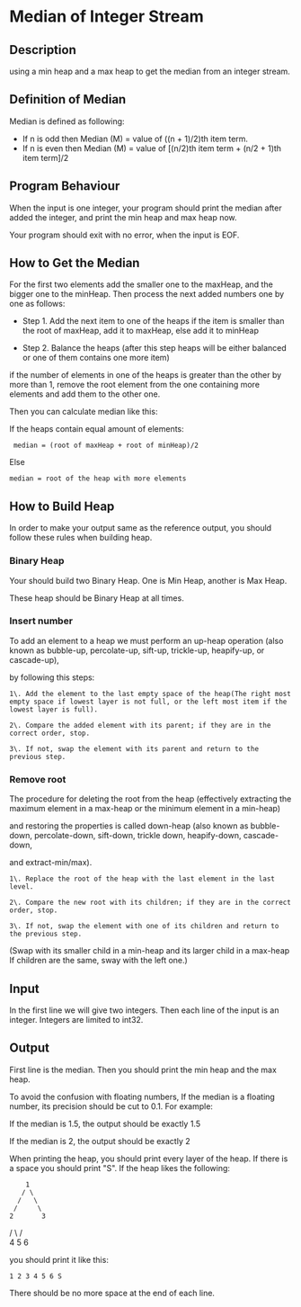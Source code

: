 # Median of Integer Stream
## Description
 using a min heap and a max heap to get the median from an integer stream.

## Definition of Median
Median is defined as following: 

* If n is odd then Median (M) = value of ((n + 1)/2)th item term.
* If n is even then Median (M) = value of [(n/2)th item term + (n/2 + 1)th item term]/2

## Program Behaviour
When the input is one integer, your program should print the median after added the integer, and print the min heap and max heap now.

Your program should exit with no error, when the input is EOF.

## How to Get the Median
<p>For the first two elements add the smaller one to the maxHeap, and the bigger one to the minHeap. Then process the next added numbers one by one as follows:

* Step 1. Add the next item to one of the heaps
if the item is smaller than the root of maxHeap, add it to maxHeap, else add it to minHeap</p>

* Step 2. Balance the heaps (after this step heaps will be either balanced or one of them contains one more item)

if the number of elements in one of the heaps is greater than the other by more than 1, remove the root element from the one containing more
elements and add them to the other one.

Then you can calculate median like this:

If the heaps contain equal amount of elements:

` median = (root of maxHeap + root of minHeap)/2`

Else

 `median = root of the heap with more elements`
 
## How to Build Heap
In order to make your output same as the reference output, you should follow these rules when building heap.

### Binary Heap
Your should build two Binary Heap. One is Min Heap, another is Max Heap.

These heap should be Binary Heap at all times.

### Insert number
To add an element to a heap we must perform an up-heap operation (also known as bubble-up, percolate-up, sift-up, trickle-up, heapify-up, or cascade-up),

by following this steps:

`1\. Add the element to the last empty space of the heap(The right most empty space if lowest layer is not full,
or the left most item if the lowest layer is full).`

`2\. Compare the added element with its parent; if they are in the correct order, stop.`

`3\. If not, swap the element with its parent and return to the previous step.`

### Remove root
The procedure for deleting the root from the heap (effectively extracting the maximum element in a max-heap or the minimum element in a min-heap)

and restoring the properties is called down-heap (also known as bubble-down, percolate-down, sift-down, trickle down, heapify-down, cascade-down,

and extract-min/max).

`1\. Replace the root of the heap with the last element in the last level.`

`2\. Compare the new root with its children; if they are in the correct order, stop.`

`3\. If not, swap the element with one of its children and return to the previous step.`

(Swap with its smaller child in a min-heap and its larger child in a max-heap If children are the same, sway with the left one.)

## Input
In the first line we will give two integers. Then each line of the input is an integer. Integers are limited to int32.
## Output
First line is the median. Then you should print the min heap and the max heap.

To avoid the confusion with floating numbers, If the median is a floating number, its precision should be cut to 0.1. For example:

If the median is 1.5, the output should be exactly 1.5

If the median is 2, the output should be exactly 2

When printing the heap, you should print every layer of the heap. If there is a space you should print "S". If the heap likes the following:

        1
       / \
      /   \
     /     \
    2       3
   / \     / \
  4   5   6
  
you should print it like this:

`1
2 3
4 5 6 S`

There should be no more space at the end of each line.
